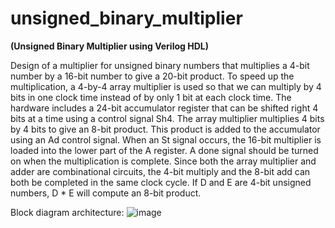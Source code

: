 # unsigned_binary_multiplier
**(Unsigned Binary Multiplier using Verilog HDL)**

Design of a multiplier for unsigned binary numbers that multiplies a 4-bit number by a 16-bit number to give a 20-bit product. To speed up the multiplication, a 4-by-4 array multiplier is used so that we can multiply by 4 bits in one clock time instead of by only 1 bit at each clock time. The hardware includes a 24-bit accumulator register that can be shifted right 4 bits at a time using a control signal Sh4. The array multiplier multiplies 4 bits by 4 bits to give an 8-bit product. This product is added to the accumulator using an Ad control signal. When an St signal occurs, the 16-bit multiplier is loaded into the lower part of the A register. A done signal should be turned on when the multiplication is complete. Since both the array multiplier and adder are combinational circuits, the 4-bit multiply and the 8-bit add can both be completed in the same clock cycle.  If D and E are 4-bit unsigned numbers, D * E will compute an 8-bit product. 

Block diagram architecture:
![image](https://github.com/user-attachments/assets/2af9232d-bc34-4860-9912-505e7de03d79)


